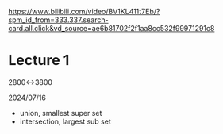 https://www.bilibili.com/video/BV1KL411t7Eb/?spm_id_from=333.337.search-card.all.click&vd_source=ae6b81702f2f1aa8cc532f99971291c8

# Lecture 1

2800<->3800

2024/07/16

- union, smallest super set
- intersection, largest sub set
